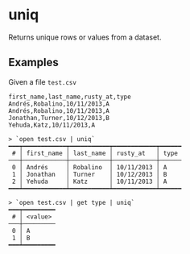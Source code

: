# uniq

Returns unique rows or values from a dataset.

## Examples

Given a file `test.csv`

```
first_name,last_name,rusty_at,type
Andrés,Robalino,10/11/2013,A
Andrés,Robalino,10/11/2013,A
Jonathan,Turner,10/12/2013,B
Yehuda,Katz,10/11/2013,A
```

```
> `open test.csv | uniq`
━━━┯━━━━━━━━━━━━┯━━━━━━━━━━━┯━━━━━━━━━━━━┯━━━━━━
 # │ first_name │ last_name │ rusty_at   │ type
───┼────────────┼───────────┼────────────┼──────
 0 │ Andrés     │ Robalino  │ 10/11/2013 │ A
 1 │ Jonathan   │ Turner    │ 10/12/2013 │ B
 2 │ Yehuda     │ Katz      │ 10/11/2013 │ A
━━━┷━━━━━━━━━━━━┷━━━━━━━━━━━┷━━━━━━━━━━━━┷━━━━━━
```

```
> `open test.csv | get type | uniq`
━━━┯━━━━━━━━━
 # │ <value>
───┼─────────
 0 │ A
 1 │ B
━━━┷━━━━━━━━━
```
